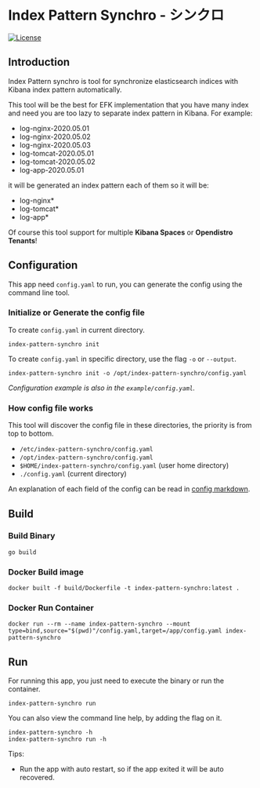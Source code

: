 # Index Pattern Synchro - シンクロ

[![License](https://img.shields.io/badge/License-Apache%202.0-blue.svg)](LICENSE)

## Introduction

Index Pattern synchro is tool for synchronize elasticsearch indices with Kibana index pattern automatically. 

This tool will be the best for EFK implementation that you have many index and need you are too lazy to separate index pattern in Kibana. For example:

- log-nginx-2020.05.01
- log-nginx-2020.05.02
- log-nginx-2020.05.03
- log-tomcat-2020.05.01
- log-tomcat-2020.05.02
- log-app-2020.05.01

it will be generated an index pattern each of them so it will be:

- log-nginx*
- log-tomcat*
- log-app*

Of course this tool support for multiple **Kibana Spaces** or **Opendistro Tenants**!

## Configuration

This app need `config.yaml` to run, you can generate the config using the command line tool.

### Initialize or Generate the config file

To create `config.yaml` in current directory.

```
index-pattern-synchro init
```

To create `config.yaml` in specific directory, use the flag `-o` or `--output`.

```
index-pattern-synchro init -o /opt/index-pattern-synchro/config.yaml
```

*Configuration example is also in the `example/config.yaml`.*

### How config file works

This tool will discover the config file in these directories, the priority is from top to bottom.

- `/etc/index-pattern-synchro/config.yaml`
- `/opt/index-pattern-synchro/config.yaml`
- `$HOME/index-pattern-synchro/config.yaml` (user home directory)
- `./config.yaml` (current directory)

An explanation of each field of the config can be read in [config markdown](CONFIG.md).

## Build

### Build Binary

```
go build
```

### Docker Build image

```
docker built -f build/Dockerfile -t index-pattern-synchro:latest .
```

### Docker Run Container

```
docker run --rm --name index-pattern-synchro --mount type=bind,source="$(pwd)"/config.yaml,target=/app/config.yaml index-pattern-synchro
```

## Run

For running this app, you just need to execute the binary or run the container.

```
index-pattern-synchro run
```

You can also view the command line help, by adding the flag on it.

```
index-pattern-synchro -h
index-pattern-synchro run -h
```

Tips:
- Run the app with auto restart, so if the app exited it will be auto recovered.